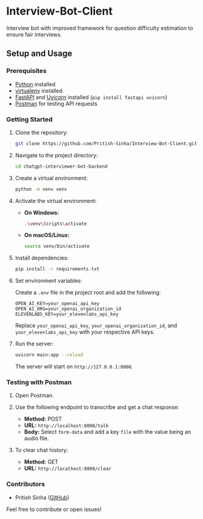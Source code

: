 # Interview-Bot-Client
Interview bot with improved framework for question difficulty estimation to ensure fair interviews.
## Setup and Usage

### Prerequisites

- [Python](https://www.python.org/) installed
- [virtualenv](https://pypi.org/project/virtualenv/) installed
- [FastAPI](https://fastapi.tiangolo.com/) and [Uvicorn](https://www.uvicorn.org/) installed (`pip install fastapi uvicorn`)
- [Postman](https://www.postman.com/) for testing API requests

### Getting Started

1. Clone the repository:

    ```bash
    git clone https://github.com/Pritish-Sinha/Interview-Bot-Client.git
    ```

2. Navigate to the project directory:

    ```bash
    cd chatgpt-interviewer-bot-backend
    ```

3. Create a virtual environment:

    ```bash
    python -m venv venv
    ```

4. Activate the virtual environment:

    - **On Windows:**

        ```bash
        .\venv\Scripts\activate
        ```

    - **On macOS/Linux:**

        ```bash
        source venv/bin/activate
        ```

5. Install dependencies:

    ```bash
    pip install -r requirements.txt
    ```

6. Set environment variables:

    Create a `.env` file in the project root and add the following:

    ```env
    OPEN_AI_KEY=your_openai_api_key
    OPEN_AI_ORG=your_openai_organization_id
    ELEVENLABS_KEY=your_elevenlabs_api_key
    ```

    Replace `your_openai_api_key`, `your_openai_organization_id`, and `your_elevenlabs_api_key` with your respective API keys.

7. Run the server:

    ```bash
    uvicorn main:app --reload
    ```

    The server will start on `http://127.0.0.1:8000`.

### Testing with Postman

1. Open Postman.

2. Use the following endpoint to transcribe and get a chat response:

    - **Method:** POST
    - **URL:** `http://localhost:8000/talk`
    - **Body:** Select `form-data` and add a key `file` with the value being an audio file.

3. To clear chat history:

    - **Method:** GET
    - **URL:** `http://localhost:8000/clear`

### Contributors

- Pritish Sinha ([GitHub](https://github.com/your-username))

Feel free to contribute or open issues!